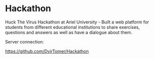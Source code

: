 # Hackathon

Huck The Virus Hackathon at Ariel University - Built a web platform for students from different educational institutions to share exercises, questions and answers as well as have a dialogue about them. 


Server connection:

https://github.com/DvirTomer/Hackathon
